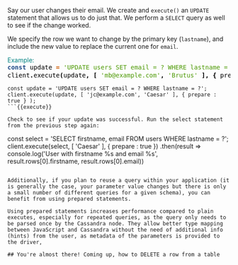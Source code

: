 Say our user changes their email. We create and `execute()` an `UPDATE` statement that allows us to do just that. We perform a `SELECT` query as well to see if the change worked.

We specify the row we want to change by the primary key (`lastname`), and include the new value to replace the current one for `email`.

<summary style="color:teal">Example:</summary
<div style="background: #f8f8f8; overflow:auto;width:auto;border:solid gray;border-width:.1em .1em .1em .8em;padding:.2em .6em;"><pre style="margin: 0; line-height: 125%"><span style="color: #204a87; font-weight: bold">const</span> <span style="color: #000000">update</span> <span style="color: #ce5c00; font-weight: bold">=</span> <span style="color: #4e9a06">&#39;UPDATE users SET email = ? WHERE lastname = ?&#39;</span><span style="color: #000000; font-weight: bold">;</span>
<span style="color: #000000">client</span><span style="color: #000000; font-weight: bold">.</span><span style="color: #000000">execute</span><span style="color: #000000; font-weight: bold">(</span><span style="color: #000000">update</span><span style="color: #000000; font-weight: bold">,</span> <span style="color: #000000; font-weight: bold">[</span> <span style="color: #4e9a06">&#39;mb@example.com&#39;</span><span style="color: #000000; font-weight: bold">,</span> <span style="color: #4e9a06">&#39;Brutus&#39;</span> <span style="color: #000000; font-weight: bold">],</span> <span style="color: #000000; font-weight: bold">{</span> <span style="color: #000000">prepare</span> <span style="color: #ce5c00; font-weight: bold">:</span> <span style="color: #204a87; font-weight: bold">true</span> <span style="color: #000000; font-weight: bold">}</span> <span style="color: #000000; font-weight: bold">);</span>
</pre></div>




```
const update = 'UPDATE users SET email = ? WHERE lastname = ?';
client.execute(update, [ 'jc@example.com', 'Caesar' ], { prepare : true } );
```{{execute}}

Check to see if your update was successful. Run the select statement from the previous step again:

```
const select = 'SELECT firstname, email FROM users WHERE lastname = ?';
client.execute(select, [ 'Caesar' ], { prepare : true })
  .then(result => console.log('User with firstname %s and email %s', result.rows[0].firstname, result.rows[0].email))
```{{execute}}

Additionally, if you plan to reuse a query within your application (it is generally the case, your parameter value changes but there is only a small number of different queries for a given schema), you can benefit from using prepared statements.

Using prepared statements increases performance compared to plain executes, especially for repeated queries, as the query only needs to be parsed once by the Cassandra node. They allow better type mapping between JavaScript and Cassandra without the need of additional info (hints) from the user, as metadata of the parameters is provided to the driver,

## You're almost there! Coming up, how to DELETE a row from a table
